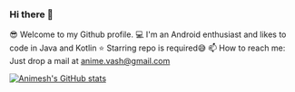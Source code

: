 ### Hi there 👋

<!--
**AnimeshVashistha/AnimeshVashistha** is a ✨ _special_ ✨ repository because its `README.md` (this file) appears on your GitHub profile.

Here are some ideas to get you started:

- 🔭 I’m currently working on ...
- 🌱 I’m currently learning ...
- 👯 I’m looking to collaborate on ...
- 🤔 I’m looking for help with ...
- 💬 Ask me about ...
- 📫 How to reach me: ...
- 😄 Pronouns: ...
- ⚡ Fun fact: ...
-->

😎 Welcome to my Github profile.
💻 I'm an Android enthusiast and likes to code in Java and Kotlin
⭐ Starring repo is required😅
📫 How to reach me: Just drop a mail at anime.vash@gmail.com

[![Animesh's GitHub stats](https://github-readme-stats.vercel.app/api?username=AnimeshVashistha)](https://github.com/anuraghazra/github-readme-stats)



